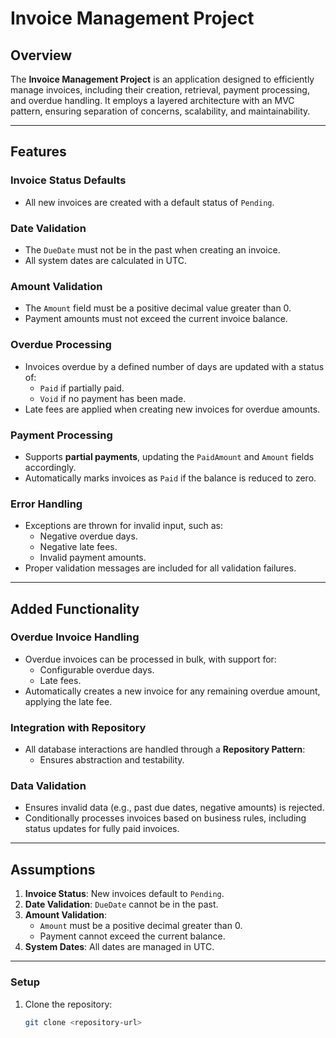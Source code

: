 # Invoice Management Project

## Overview
The **Invoice Management Project** is an application designed to efficiently manage invoices, including their creation, retrieval, payment processing, and overdue handling. It employs a layered architecture with an MVC pattern, ensuring separation of concerns, scalability, and maintainability.

---

## Features

### **Invoice Status Defaults**
- All new invoices are created with a default status of `Pending`.

### **Date Validation**
- The `DueDate` must not be in the past when creating an invoice.
- All system dates are calculated in UTC.

### **Amount Validation**
- The `Amount` field must be a positive decimal value greater than 0.
- Payment amounts must not exceed the current invoice balance.

### **Overdue Processing**
- Invoices overdue by a defined number of days are updated with a status of:
  - `Paid` if partially paid.
  - `Void` if no payment has been made.
- Late fees are applied when creating new invoices for overdue amounts.

### **Payment Processing**
- Supports **partial payments**, updating the `PaidAmount` and `Amount` fields accordingly.
- Automatically marks invoices as `Paid` if the balance is reduced to zero.

### **Error Handling**
- Exceptions are thrown for invalid input, such as:
  - Negative overdue days.
  - Negative late fees.
  - Invalid payment amounts.
- Proper validation messages are included for all validation failures.

---

## Added Functionality

### **Overdue Invoice Handling**
- Overdue invoices can be processed in bulk, with support for:
  - Configurable overdue days.
  - Late fees.
- Automatically creates a new invoice for any remaining overdue amount, applying the late fee.

### **Integration with Repository**
- All database interactions are handled through a **Repository Pattern**:
  - Ensures abstraction and testability.

### **Data Validation**
- Ensures invalid data (e.g., past due dates, negative amounts) is rejected.
- Conditionally processes invoices based on business rules, including status updates for fully paid invoices.

---

## Assumptions
1. **Invoice Status**: New invoices default to `Pending`.
2. **Date Validation**: `DueDate` cannot be in the past.
3. **Amount Validation**:
   - `Amount` must be a positive decimal greater than 0.
   - Payment cannot exceed the current balance.
4. **System Dates**: All dates are managed in UTC.

---

### Setup
1. Clone the repository:
   ```bash
   git clone <repository-url>

